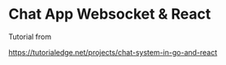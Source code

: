 # Chat App Websocket & React

Tutorial from

https://tutorialedge.net/projects/chat-system-in-go-and-react

